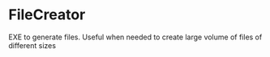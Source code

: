 # FileCreator
EXE to generate files. Useful when needed to create large volume of files of different sizes
